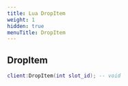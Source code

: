 ```yaml
---
title: Lua DropItem
weight: 1
hidden: true
menuTitle: DropItem
---
```

## DropItem
```lua
client:DropItem(int slot_id); -- void
```